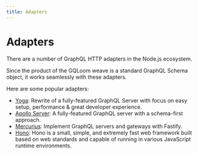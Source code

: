 ```yaml
---
title: Adapters
---
```


# Adapters

There are a number of GraphQL HTTP adapters in the Node.js ecosystem.

Since the product of the GQLoom weave is a standard GraphQL Schema object, it works seamlessly with these adapters.

Here are some popular adapters:

- [Yoga](./yoga): Rewrite of a fully-featured GraphQL Server with focus on easy setup, performance & great developer experience.
- [Apollo Server](./apollo): A fully-featured GraphQL server with a schema-first approach.
- [Mercurius](./mercurius): Implement GraphQL servers and gateways with Fastify.
- [Hono](./hono): Hono is a small, simple, and extremely fast web framework built based on web standards and capable of running in various JavaScript runtime environments.
